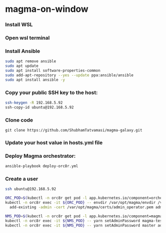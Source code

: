 # magma-on-window

### Install WSL

### Open wsl terminal

### Install Ansible
```bash
sudo apt remove ansible
sudo apt update
sudo apt install software-properties-common
sudo add-apt-repository --yes --update ppa:ansible/ansible
sudo apt install ansible -y
```
### Copy your public SSH key to the host:
```bash
ssh-keygen -R 192.168.5.92
ssh-copy-id ubuntu@192.168.5.92
```
### Clone code
```
git clone https://github.com/ShubhamTatvamasi/magma-galaxy.git
```
### Update your host value in hosts.yml file

### Deploy Magma orchestrator:
```bash
ansible-playbook deploy-orc8r.yml
```
### Create a user 
```bash
ssh ubuntu@192.168.5.92

ORC_POD=$(kubectl -n orc8r get pod -l app.kubernetes.io/component=orchestrator -o jsonpath='{.items[0].metadata.name}')
kubectl -n orc8r exec -it ${ORC_POD} -- envdir /var/opt/magma/envdir /var/opt/magma/bin/accessc \
  add-existing -admin -cert /var/opt/magma/certs/admin_operator.pem admin_operator

NMS_POD=$(kubectl -n orc8r get pod -l app.kubernetes.io/component=magmalte -o jsonpath='{.items[0].metadata.name}')
kubectl -n orc8r exec -it ${NMS_POD} -- yarn setAdminPassword magma-test admin admin
kubectl -n orc8r exec -it ${NMS_POD} -- yarn setAdminPassword master admin admin
```
